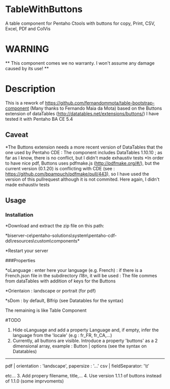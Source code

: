 # TableWithButtons
A table component for Pentaho Ctools with buttons for copy, Print, CSV, Excel, PDf and ColVis
# WARNING
** This component comes we no warranty. I won't assume any damage caused by its use! **

# Description
This is a rework of https://github.com/fernandommota/table-bootstrap-component (Many thanks to Fernando Maia da Mota) based on the Buttons extension of dataTables (http://datatables.net/extensions/buttons/)
I have tested it with Pentaho BA CE 5.4
## Caveat
*The Buttons extension needs a more recent version of DataTables that the one used by Pentaho CDE : The component includes DataTables 1.10.10 ; as far as I know, there is no conflict, but I didn't made exhaustiv tests
*In order to have nice pdf, Buttons uses pdfmake.js (http://pdfmake.org/#/), but the current version (0.1.20) is conflicting with CDE (see : https://github.com/bpampuch/pdfmake/pull/443), so I have used the version of this pullrequest although it is not commited.
Here again, I didn't made exhaustiv tests
## Usage
### Installation
*Download and extract the zip file on this path:

*biserver-ce\pentaho-solutions\system\pentaho-cdf-dd\resources\custom\components\*

*Restart your server

###Properties

*oLanguage : enter here your language (e.g. French) : if there is a French.json file in the subdirectory i18n, it will be used : The file commes from dataTables with addition of keys for the Buttons

*Orientaion : landscape or portrait (for pdf)

*sDom : by default, Blfrip (see Datatables for the syntax)

The remaining is like Table Component

#TODO

1. Hide oLanguage and add a property Language and, if empty, infer the language from the 'locale' (e.g : fr_FR, fr_CA,...)
2. Currently, all buttons are visible. Introduce a property 'buttons' as a 2 dimensional array, example :
Button | options (see the syntax on Datatables)
-------------------
pdf    | orientation : 'landscape', papersize : '...'
csv    | fieldSeparator: '\t'

etc...
3. Add propery filename, title,...
4. Use version 1.1.1 of buttons instead of 1.1.0 (some imprvoments)